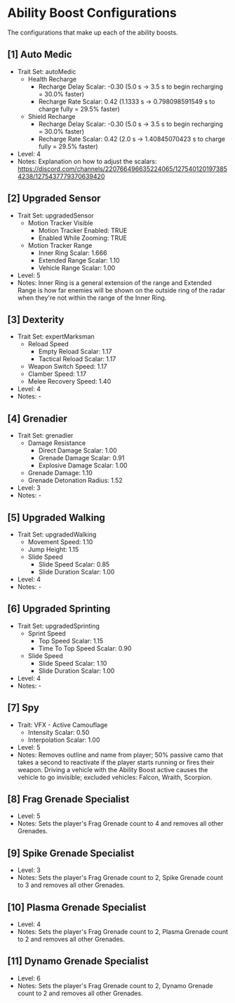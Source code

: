 # Ability Boost Configurations

The configurations that make up each of the ability boosts.

<!--
## [#] Armor Mod Name
- Trait Set: #
  - Weapon Damage: #.##
  - Reload Speed
    - Empty Reload Scalar: #.##
    - Tactical Reload Scalar: #.##
  - Weapon Switch Speed: #.##
  - Movement Speed: #.##
  - Movement Speed With Turret: #.##
  - Jump Height: #.##
  - Clamber Speed: #.##
  - Sprint Speed
    - Top Speed Scalar: #.##
    - Time To Top Speed Scalar: #.##
  - Slide Speed
    - Slide Speed Scalar: #.##
    - Slide Duration Scalar: #.##
  - Melee Damage: #.##
  - Melee Impulse: #.##
  - Melee Recovery Speed: #.##
  - Bonus Health: #.##
  - Bonus Shield: #.##
  - Health Recharge
    - Recharge Delay Scalar: #.##
    - Recharge Rate Scalar: #.##
  - Shield Recharge
    - Recharge Delay Scalar: #.##
    - Recharge Rate Scalar: #.##
  - Vampirism
    - Shield Scalar: #.##
    - Health Scalar: #.##
  - Damage Resistance
    - Direct Damage Scalar: #.##
    - Grenade Damage Scalar: #.##
    - Explosive Damage Scalar: #.##
  - Headshot Protection: TRUE/FALSE
  - Grenade Damage: #.##
  - Grenade Detonation Radius: #.##
  - Grenade Impulse: #.##
  - VFX - Active Camouflage
    - Intensity Scalar: #.##
    - Interpolation Scalar: #.##
  - VFX - Overshield: TRUE/FALSE
  - Motion Tracker Visible
    - Motion Tracker Enabled: TRUE/FALSE
    - Enabled While Zooming: TRUE/FALSE
  - Motion Tracker Range
    - Inner Ring Scalar: #.##
    - Extended Range Scalar: #.##
    - Vehicle Range Scalar: #.##
- Level: #
- Notes: -
-->

## [1] Auto Medic
- Trait Set: autoMedic
  - Health Recharge
    - Recharge Delay Scalar: -0.30 (5.0 s -> 3.5 s to begin recharging = 30.0% faster)
    - Recharge Rate Scalar: 0.42 (1.1333 s -> 0.798098591549 s to charge fully = 29.5% faster)
  - Shield Recharge
    - Recharge Delay Scalar: -0.30 (5.0 s -> 3.5 s to begin recharging = 30.0% faster)
    - Recharge Rate Scalar: 0.42 (2.0 s -> 1.40845070423 s to charge fully = 29.5% faster)
- Level: 4
- Notes: Explanation on how to adjust the scalars: https://discord.com/channels/220766496635224065/1275401201973854238/1275437779370639420

## [2] Upgraded Sensor
- Trait Set: upgradedSensor
  - Motion Tracker Visible
    - Motion Tracker Enabled: TRUE
    - Enabled While Zooming: TRUE
  - Motion Tracker Range
    - Inner Ring Scalar: 1.666
    - Extended Range Scalar: 1.10
    - Vehicle Range Scalar: 1.00
- Level: 5
- Notes: Inner Ring is a general extension of the range and Extended Range is how far enemies will be shown on the outside ring of the radar when they're not within the range of the Inner Ring.

## [3] Dexterity
- Trait Set: expertMarksman
  - Reload Speed
    - Empty Reload Scalar: 1.17
    - Tactical Reload Scalar: 1.17
  - Weapon Switch Speed: 1.17
  - Clamber Speed: 1.17
  - Melee Recovery Speed: 1.40
- Level: 4
- Notes: -

## [4] Grenadier
- Trait Set: grenadier
  - Damage Resistance
    - Direct Damage Scalar: 1.00
    - Grenade Damage Scalar: 0.91
    - Explosive Damage Scalar: 1.00
  - Grenade Damage: 1.10
  - Grenade Detonation Radius: 1.52
- Level: 3
- Notes: -

## [5] Upgraded Walking
- Trait Set: upgradedWalking
  - Movement Speed: 1.10
  - Jump Height: 1.15
  - Slide Speed
    - Slide Speed Scalar: 0.85
    - Slide Duration Scalar: 1.00
- Level: 4
- Notes: -

## [6] Upgraded Sprinting
- Trait Set: upgradedSprinting
  - Sprint Speed
    - Top Speed Scalar: 1.15
    - Time To Top Speed Scalar: 0.90
  - Slide Speed
    - Slide Speed Scalar: 1.10
    - Slide Duration Scalar: 1.00
- Level: 4
- Notes: -

## [7] Spy
- Trait: VFX - Active Camouflage
  - Intensity Scalar: 0.50
  - Interpolation Scalar: 1.00
- Level: 5
- Notes: Removes outline and name from player; 50% passive camo that takes a second to reactivate if the player starts running or fires their weapon. Driving a vehicle with the Ability Boost active causes the vehicle to go invisible; excluded vehicles: Falcon, Wraith, Scorpion.

## [8] Frag Grenade Specialist
- Level: 5
- Notes: Sets the player's Frag Grenade count to 4 and removes all other Grenades.

## [9] Spike Grenade Specialist
- Level: 3
- Notes: Sets the player's Frag Grenade count to 2, Spike Grenade count to 3 and removes all other Grenades.

## [10] Plasma Grenade Specialist
- Level: 4
- Notes: Sets the player's Frag Grenade count to 2, Plasma Grenade count to 2 and removes all other Grenades.

## [11] Dynamo Grenade Specialist
- Level: 6
- Notes: Sets the player's Frag Grenade count to 2, Dynamo Grenade count to 2 and removes all other Grenades.
